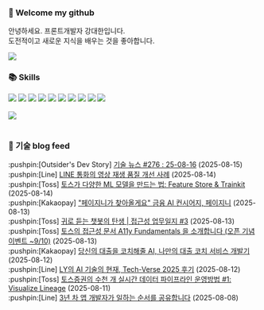 ### 👋 Welcome my github

안녕하세요. 프론트개발자 강대한입니다.
<br>
도전적이고 새로운 지식을 배우는 것을 좋아합니다.

<!--
![header](https://capsule-render.vercel.app/api?type=Waving&color=auto&height=300&section=header&text=Welcome&fontAlignY=40&desc=KangDaeHan%20github%20&descSize=20&descAlignY=55&animation=fadeIn&fontSize=90)

**KangDaeHan/KangDaeHan** is a ✨ _special_ ✨ repository because its `README.md` (this file) appears on your GitHub profile.

Here are some ideas to get you started:

- 🔭 I’m currently working on ...
- 🌱 I’m currently learning ...
- 👯 I’m looking to collaborate on ...
- 🤔 I’m looking for help with ...
- 💬 Ask me about ...
- 📫 How to reach me: ...
- 😄 Pronouns: ...
- ⚡ Fun fact: ...
-->

<a href="https://twinfamily.github.io" target="_blank"><img src="https://img.shields.io/badge/Blog-121D33?style=flat-square&logo=blogger&logoColor=ffffff"/></a>

### :books: Skills
<a href="#" target="_blank"><img src="https://img.shields.io/badge/React-61DAFB?style=flat-square&logo=react&logoColor=ffffff"/></a>
<a href="#" target="_blank"><img src="https://img.shields.io/badge/Html5-E34F26?style=flat-square&logo=html5&logoColor=ffffff"/></a>
<a href="#" target="_blank"><img src="https://img.shields.io/badge/Javascript-F7DF1E?style=flat-square&logo=javascript&logoColor=ffffff"/></a>
<a href="#" target="_blank"><img src="https://img.shields.io/badge/Cssmodules-000000?style=flat-square&logo=cssmodules&logoColor=ffffff"/></a>
<a href="#" target="_blank"><img src="https://img.shields.io/badge/Node.js-339933?style=flat-square&logo=nodedotjs&logoColor=ffffff"/></a>
<a href="#" target="_blank"><img src="https://img.shields.io/badge/Typescript-3178C6?style=flat-square&logo=typescript&logoColor=ffffff"/></a>
<a href="#" target="_blank"><img src="https://img.shields.io/badge/Git-F05032?style=flat-square&logo=git&logoColor=ffffff"/></a>
<a href="#" target="_blank"><img src="https://img.shields.io/badge/Gitlab-FC6D26?style=flat-square&logo=gitlab&logoColor=ffffff"/></a>
<a href="#" target="_blank"><img src="https://img.shields.io/badge/Webpack-8DD6F9?style=flat-square&logo=webpack&logoColor=ffffff"/></a>
<a href="#" target="_blank"><img src="https://img.shields.io/badge/Vite-646CFF?style=flat-square&logo=vite&logoColor=ffffff"/></a>
<br><br>
<img src="https://github-readme-stats.vercel.app/api/top-langs/?username=KangDaeHan&layout=compact">
<br><br>
### :round_pushpin: 기술 blog feed
<!-- BLOG-POST-LIST:START --><div>:pushpin:[Outsider's Dev Story] <a target="_blank" href="https://blog.outsider.ne.kr/1769">기술 뉴스 #276 : 25-08-16</a> (2025-08-15)</div><div>:pushpin:[Line] <a target="_blank" href="https://techblog.lycorp.co.jp/ko/improving-video-playback-quality-in-line-call">LINE 통화의 영상 재생 품질 개선 사례</a> (2025-08-14)</div><div>:pushpin:[Toss] <a target="_blank" href="https://toss.tech/article/feature-store-trainkit">토스가 다양한 ML 모델을 만드는 법: Feature Store &amp; Trainkit</a> (2025-08-14)</div><div>:pushpin:[Kakaopay] <a target="_blank" href="https://tech.kakaopay.com/post/kakaopay-hackathon-paygenie/">&quot;페이지니가 찾아올게요&quot; 금융 AI 컨시어지, 페이지니</a> (2025-08-13)</div><div>:pushpin:[Toss] <a target="_blank" href="https://toss.tech/article/38743">귀로 듣는 챗봇의 탄생 | 접근성 업무일지 #3</a> (2025-08-13)</div><div>:pushpin:[Toss] <a target="_blank" href="https://toss.tech/article/A11y_Fundamentals">토스의 접근성 문서 A11y Fundamentals 을 소개합니다 &lpar;오픈 기념 이벤트 ~9/10&rpar;</a> (2025-08-13)</div><div>:pushpin:[Kakaopay] <a target="_blank" href="https://tech.kakaopay.com/post/building-ai-loan-coaching-service/">당신의 대출을 코치해줄 AI, 나만의 대출 코치 서비스 개발기</a> (2025-08-12)</div><div>:pushpin:[Line] <a target="_blank" href="https://techblog.lycorp.co.jp/ko/tech-verse-2025-recap-current-state-of-ly-ai-tech">LY의 AI 기술의 현재, Tech-Verse 2025 후기</a> (2025-08-12)</div><div>:pushpin:[Toss] <a target="_blank" href="https://toss.tech/article/toss-securities-visualize-lineage">토스증권의 수천 개 실시간 데이터 파이프라인 운영방법 #1: Visualize Lineage</a> (2025-08-11)</div><div>:pushpin:[Line] <a target="_blank" href="https://techblog.lycorp.co.jp/ko/sharing-the-workflow-of-a-third-year-app-developer">3년 차 앱 개발자가 일하는 순서를 공유합니다</a> (2025-08-08)</div><!-- BLOG-POST-LIST:END -->

<!-- ![Anurag's GitHub stats](https://github-readme-stats.vercel.app/api?username=KangDaeHan&show_icons=true&theme=radical) -->

